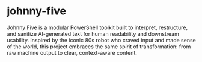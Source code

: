 # johnny-five
Johnny Five is a modular PowerShell toolkit built to interpret, restructure, and sanitize AI-generated text for human readability and downstream usability. Inspired by the iconic 80s robot who craved input and made sense of the world, this project embraces the same spirit of transformation: from raw machine output to clear, context-aware content.
